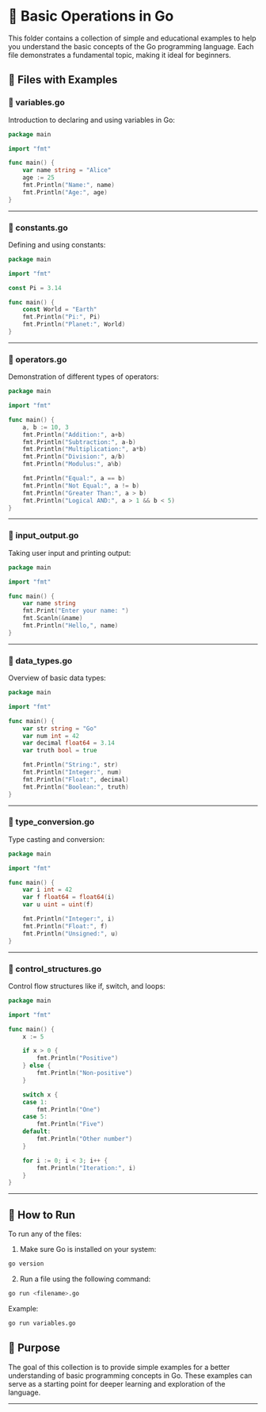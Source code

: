 
# 🧮 Basic Operations in Go

This folder contains a collection of simple and educational examples to help you understand the basic concepts of the Go programming language. Each file demonstrates a fundamental topic, making it ideal for beginners.

## 📁 Files with Examples

### 📌 variables.go

Introduction to declaring and using variables in Go:

```go
package main

import "fmt"

func main() {
    var name string = "Alice"
    age := 25
    fmt.Println("Name:", name)
    fmt.Println("Age:", age)
}
```

---

### 📌 constants.go

Defining and using constants:

```go
package main

import "fmt"

const Pi = 3.14

func main() {
    const World = "Earth"
    fmt.Println("Pi:", Pi)
    fmt.Println("Planet:", World)
}
```

---

### 📌 operators.go

Demonstration of different types of operators:

```go
package main

import "fmt"

func main() {
    a, b := 10, 3
    fmt.Println("Addition:", a+b)
    fmt.Println("Subtraction:", a-b)
    fmt.Println("Multiplication:", a*b)
    fmt.Println("Division:", a/b)
    fmt.Println("Modulus:", a%b)

    fmt.Println("Equal:", a == b)
    fmt.Println("Not Equal:", a != b)
    fmt.Println("Greater Than:", a > b)
    fmt.Println("Logical AND:", a > 1 && b < 5)
}
```

---

### 📌 input_output.go

Taking user input and printing output:

```go
package main

import "fmt"

func main() {
    var name string
    fmt.Print("Enter your name: ")
    fmt.Scanln(&name)
    fmt.Println("Hello,", name)
}
```

---

### 📌 data_types.go

Overview of basic data types:

```go
package main

import "fmt"

func main() {
    var str string = "Go"
    var num int = 42
    var decimal float64 = 3.14
    var truth bool = true

    fmt.Println("String:", str)
    fmt.Println("Integer:", num)
    fmt.Println("Float:", decimal)
    fmt.Println("Boolean:", truth)
}
```

---

### 📌 type_conversion.go

Type casting and conversion:

```go
package main

import "fmt"

func main() {
    var i int = 42
    var f float64 = float64(i)
    var u uint = uint(f)

    fmt.Println("Integer:", i)
    fmt.Println("Float:", f)
    fmt.Println("Unsigned:", u)
}
```

---

### 📌 control_structures.go

Control flow structures like if, switch, and loops:

```go
package main

import "fmt"

func main() {
    x := 5

    if x > 0 {
        fmt.Println("Positive")
    } else {
        fmt.Println("Non-positive")
    }

    switch x {
    case 1:
        fmt.Println("One")
    case 5:
        fmt.Println("Five")
    default:
        fmt.Println("Other number")
    }

    for i := 0; i < 3; i++ {
        fmt.Println("Iteration:", i)
    }
}
```

---

## 🚀 How to Run

To run any of the files:

1. Make sure Go is installed on your system:

```bash
go version
```

2. Run a file using the following command:

```bash
go run <filename>.go
```

Example:

```bash
go run variables.go
```

## 🎯 Purpose

The goal of this collection is to provide simple examples for a better understanding of basic programming concepts in Go. These examples can serve as a starting point for deeper learning and exploration of the language.

---
